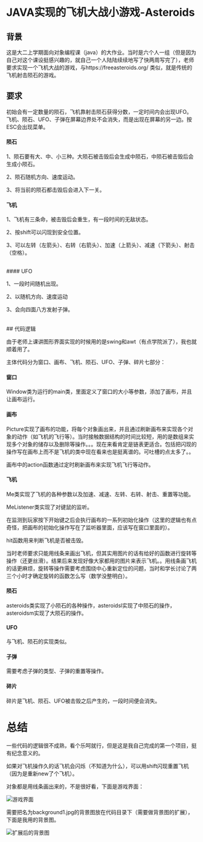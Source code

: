 # JAVA实现的飞机大战小游戏-Asteroids

## 背景

这是大二上学期面向对象编程课（java）的大作业。当时是六个人一组（但是因为自己对这个课设挺感兴趣的，就自己一个人陆陆续续地写了快两周写完了），老师要求实现一个飞机大战的游戏，与https://freeasteroids.org/ 类似，就是传统的飞机射击陨石的游戏。

## 要求

初始会有一定数量的陨石，飞机靠射击陨石获得分数，一定时间内会出现UFO。飞机、陨石、UFO、子弹在屏幕边界处不会消失，而是出现在屏幕的另一边。按ESC会出现菜单。

#### 陨石

1、陨石要有大、中、小三种。大陨石被击毁后会生成中陨石，中陨石被击毁后会生成小陨石。

2、陨石随机方向、速度运动。

3、将当前的陨石都击毁后会进入下一关。

#### 飞机

1、飞机有三条命，被击毁后会重生，有一段时间的无敌状态。

2、按shift可以闪现到安全位置。

3、可以左转（左箭头）、右转（右箭头）、加速（上箭头）、减速（下箭头）、射击（空格）。

</br>
#### UFO

1、一段时间随机出现。

2、以随机方向、速度运动

3、会向四面八方发射子弹。

<br />
## 代码逻辑

由于老师上课讲图形界面实现的时候用的是swing和awt（有点学院派了），我也就顺着用了。

主体代码分为窗口、画布、飞机、陨石、UFO、子弹、碎片七部分：

#### 窗口

Window类为运行的main类，里面定义了窗口的大小等参数，添加了画布，并且让画布运行。

#### 画布

Picture实现了画布的功能，将每个对象画出来，并且通过刷新画布来实现各个对象的动作（如飞机的飞行等）。当时接触数据结构的时间比较短，用的是数组来实现多个对象的储存以及删除等操作。。。现在来看肯定是链表更适合。包括把闪现的操作写在画布上而不是飞机的类中现在看来也是挺离谱的。可吐槽的点太多了。。

画布中的action函数通过定时刷新画布来实现飞机飞行等动作。

#### 飞机

Me类实现了飞机的各种参数以及加速、减速、左转、右转、射击、重置等功能。

MeListener类实现了对键鼠的监听。

在监测到玩家按下开始键之后会执行画布的一系列初始化操作（这里的逻辑也有点奇怪，把画布的初始化操作写在了监听器里面，应该写在窗口里面的）。

hit函数用来判断飞机是否被击毁。

当时老师要求只能用线条来画出飞机，但其实用图片的话有给好的函数进行旋转等操作（还更丝滑）。结果后来发现好像大家都用的图片来表示飞机。。用线条画飞机的话更麻烦，旋转等操作需要考虑围绕中心重新定位的问题，当时和学长讨论了两三个小时才确定旋转的函数怎么写（数学没整明白）。

#### 陨石

asteroids类实现了小陨石的各种操作，asteroidsl实现了中陨石的操作，asteroidsm实现了大陨石的操作。

#### UFO

与飞机、陨石的实现类似。

#### 子弹

需要考虑子弹的类型、子弹的重置等操作。

#### 碎片

碎片是飞机、陨石、UFO被击毁之后产生的，一段时间便会消失。

# 总结

一些代码的逻辑很不成熟，看个乐呵就行，但是这是我自己完成的第一个项目，挺有纪念意义的。

如果对飞机操作久的话飞机会闪烁（不知道为什么），可以用shift闪现重置飞机（因为是重新new了个飞机）。

对象都是用线条画出来的，不是很好看，下面是游戏界面：

![游戏界面](https://img-blog.csdnimg.cn/0e0a29ad4431484e99513e1b3124bc18.png?x-oss-process=image/watermark,type_d3F5LXplbmhlaQ,shadow_50,text_Q1NETiBASDRkZTU=,size_20,color_FFFFFF,t_70,g_se,x_16)

需要把名为background1.jpg的背景图放在代码目录下（需要做背景图的扩展），下面是我用的背景图。

![扩展后的背景图](https://img-blog.csdnimg.cn/6f69200a275849999ac0ef507b8ae5af.png?x-oss-process=image/watermark,type_d3F5LXplbmhlaQ,shadow_50,text_Q1NETiBASDRkZTU=,size_20,color_FFFFFF,t_70,g_se,x_16#pic_center)
